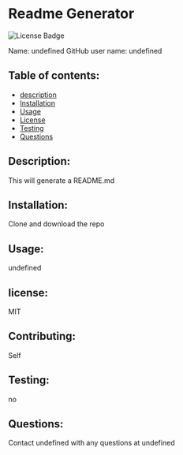 


# Readme Generator

![License Badge](https://img.shields.io/static/v1?label=License&message=MIT&color=blue)

Name: undefined
GitHub user name: undefined

## Table of contents:

- [description](#description)
- [Installation](#Installation)
- [Usage](#usage)
- [License](#license)
- [Testing](#testing)
- [Questions](#questions)

## Description:

This will generate a README.md

## Installation:

Clone and download the repo

## Usage:

undefined

## license:

MIT

## Contributing:

Self

## Testing:

no

## Questions:

Contact undefined with any questions at undefined
